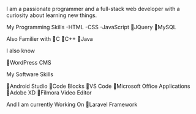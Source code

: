 I am a passionate programmer and a full-stack web developer with a curiosity about learning new things.

My Programming Skills
-HTML
-CSS
-JavaScript
JQuery
MySQL

Also Familier with
C
C++
Java

I also know 

WordPress CMS

My Software Skills

Android Studio
Code Blocks
VS Code
Microsoft Office Applications
Adobe XD
Filmora Video Editor



And I am currently Working On
Laravel Framework
